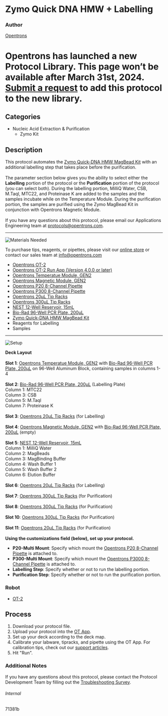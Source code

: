 # Zymo Quick DNA HMW + Labelling

### Author
[Opentrons](https://opentrons.com/)


# Opentrons has launched a new Protocol Library. This page won’t be available after March 31st, 2024. [Submit a request](https://docs.google.com/forms/d/e/1FAIpQLSdYYp9QCKow4nn0KlCVsMS3HX0eJ0N9O7-erajKvcpT0lWbSg/viewform) to add this protocol to the new library.

## Categories
* Nucleic Acid Extraction & Purification
	* Zymo Kit


## Description
This protocol automates the [Zymo Quick-DNA HMW MagBead Kit](https://www.zymoresearch.com/products/quick-dna-hmw-magbead-kit) with an additional labelling step that takes place before the purification.</br>
</br>
The parameter section below gives you the ability to select either the **Labelling** portion of the protocol or the **Purification** portion of the protocol (you can select both). During the labelling portion, MilliQ Water, CSB, M.Taql, MTC22, and Proteinase K are added to the samples and the samples incubate while on the Temperature Module. During the purification portion, the samples are purified using the Zymo MagBead Kit in conjunction with Opentrons Magnetic Module.</br>
</br>
If you have any questions about this protocol, please email our Applications Engineering team at [protocols@opentrons.com](mailto:protocols@opentrons.com).

---
![Materials Needed](https://s3.amazonaws.com/opentrons-protocol-library-website/custom-README-images/001-General+Headings/materials.png)

To purchase tips, reagents, or pipettes, please visit our [online store](https://shop.opentrons.com/) or contact our sales team at [info@opentrons.com](mailto:info@opentrons.com)

* [Opentrons OT-2](https://shop.opentrons.com/collections/ot-2-robot/products/ot-2)
* [Opentrons OT-2 Run App (Version 4.0.0 or later)](https://opentrons.com/ot-app/)
* [Opentrons Temperatue Module, GEN2](https://shop.opentrons.com/collections/hardware-modules/products/tempdeck)
* [Opentrons Magnetic Module, GEN2](https://shop.opentrons.com/collections/hardware-modules/products/magdeck)
* [Opentrons P20 8-Channel Pipette](https://shop.opentrons.com/collections/ot-2-robot/products/8-channel-electronic-pipette)
* [Opentrons P300 8-Channel Pipette](https://shop.opentrons.com/collections/ot-2-robot/products/8-channel-electronic-pipette)
* [Opentrons 20µL Tip Racks](https://shop.opentrons.com/collections/opentrons-tips)
* [Opentrons 300µL Tip Racks](https://shop.opentrons.com/collections/opentrons-tips)
* [NEST 12-Well Reservoir, 15mL](https://shop.opentrons.com/collections/verified-labware/products/nest-12-well-reservoir-15-ml)
* [Bio-Rad 96-Well PCR Plate, 200µL](https://labware.opentrons.com/biorad_96_wellplate_200ul_pcr?category=wellPlate)
* [Zymo Quick-DNA HMW MagBead Kit](https://www.zymoresearch.com/products/quick-dna-hmw-magbead-kit)
* Reagents for Labelling
* Samples



---
![Setup](https://s3.amazonaws.com/opentrons-protocol-library-website/custom-README-images/001-General+Headings/Setup.png)

**Deck Layout**</br>
</br>
**Slot 1**: [Opentrons Temperatue Module, GEN2](https://shop.opentrons.com/collections/hardware-modules/products/tempdeck) with [Bio-Rad 96-Well PCR Plate, 200µL](https://labware.opentrons.com/biorad_96_wellplate_200ul_pcr?category=wellPlate) on 96-Well Aluminum Block, containing samples in columns 1-4</br>
</br>
**Slot 2**: [Bio-Rad 96-Well PCR Plate, 200µL](https://labware.opentrons.com/biorad_96_wellplate_200ul_pcr?category=wellPlate) (Labelling Plate)</br>
Column 1: MTC22</br>
Column 3: CSB</br>
Column 5: M.Taql</br>
Column 7: Proteinase K</br>
</br>
**Slot 3**: [Opentrons 20µL Tip Racks](https://shop.opentrons.com/collections/opentrons-tips) (for Labelling)</br>
</br>
**Slot 4**: [Opentrons Magnetic Module, GEN2](https://shop.opentrons.com/collections/hardware-modules/products/magdeck) with [Bio-Rad 96-Well PCR Plate, 200µL](https://labware.opentrons.com/biorad_96_wellplate_200ul_pcr?category=wellPlate) (empty)</br>
</br>
**Slot 5**: [NEST 12-Well Reservoir, 15mL](https://shop.opentrons.com/collections/verified-labware/products/nest-12-well-reservoir-15-ml)</br>
Column 1: MilliQ Water</br>
Column 2: MagBeads</br>
Column 3: MagBinding Buffer</br>
Column 4: Wash Buffer 1</br>
Column 5: Wash Buffer 2</br>
Column 6: Elution Buffer</br>
</br>
**Slot 6**: [Opentrons 20µL Tip Racks](https://shop.opentrons.com/collections/opentrons-tips) (for Labelling)</br>
</br>
**Slot 7**: [Opentrons 300µL Tip Racks](https://shop.opentrons.com/collections/opentrons-tips) (for Purification)</br>
</br>
**Slot 8**: [Opentrons 300µL Tip Racks](https://shop.opentrons.com/collections/opentrons-tips) (for Purification)</br>
</br>
**Slot 10**: [Opentrons 300µL Tip Racks](https://shop.opentrons.com/collections/opentrons-tips) (for Purification)</br>
</br>
**Slot 11**: [Opentrons 20µL Tip Racks](https://shop.opentrons.com/collections/opentrons-tips) (for Purification)</br>
</br>
**Using the customizations field (below), set up your protocol.**
* **P20-Multi Mount**: Specify which mount the [Opentrons P20 8-Channel Pipette](https://shop.opentrons.com/collections/ot-2-robot/products/8-channel-electronic-pipette) is attached to.
* **P300-Multi Mount**: Specify which mount the [Opentrons P3000 8-Channel Pipette](https://shop.opentrons.com/collections/ot-2-robot/products/8-channel-electronic-pipette) is attached to.
* **Labelling Step**: Specify whether or not to run the labelling portion.
* **Purification Step**: Specify whether or not to run the purification portion.





### Robot
* [OT-2](https://opentrons.com/ot-2)

## Process

1. Download your protocol file.
2. Upload your protocol into the [OT App](https://opentrons.com/ot-app).
3. Set up your deck according to the deck map.
4. Calibrate your labware, tipracks, and pipette using the OT App. For calibration tips, check out our [support articles](https://support.opentrons.com/en/collections/1559720-guide-for-getting-started-with-the-ot-2).
5. Hit "Run".

### Additional Notes
If you have any questions about this protocol, please contact the Protocol Development Team by filling out the [Troubleshooting Survey](https://protocol-troubleshooting.paperform.co/).

###### Internal
71381b
